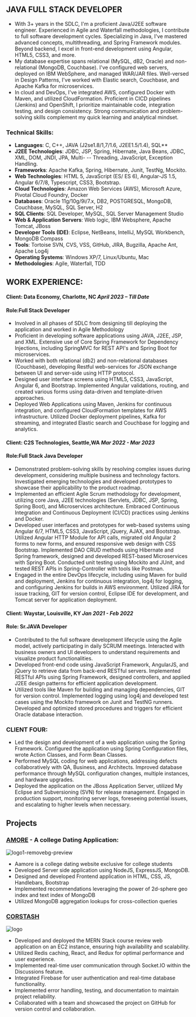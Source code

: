 ## JAVA FULL STACK DEVELOPER
- With 3+ years in the SDLC, I'm a proficient Java/J2EE software engineer. Experienced in Agile and Waterfall methodologies, I contribute to full software development cycles. Specializing in Java, I've mastered advanced concepts, multithreading, and Spring Framework modules. Beyond backend, I excel in front-end development using Angular, HTML5, CSS3, and more.
- My database expertise spans relational (MySQL, dB2, Oracle) and non-relational (MongoDB, Couchbase). I've configured web servers, deployed on IBM WebSphere, and managed WAR/JAR files. Well-versed in Design Patterns, I've worked with Elastic search, Couchbase, and Apache Kafka for microservices.
- In cloud and DevOps, I've integrated AWS, configured Docker with Maven, and utilized CloudFormation. Proficient in CICD pipelines (Jenkins) and OpenShift, I prioritize maintainable code, integration testing, and design consistency. Strong communication and problem-solving skills complement my quick learning and analytical mindset.

### Technical Skills:
- **Languages**: C, C++, JAVA (J2se1.8/1,7/1.6, J2EE1.5/1.4), SQL**
- **J2EE Technologies**: JDBC, JSP, Spring, Hibernate, Java Beans, JDBC, XML, DOM, JNDI, JPA, Multi- -- Threading, JavaScript, Exception Handling.
- **Frameworks**: Apache Kafka, Spring, Hibernate, Junit, TestNg, Mockito.
- **Web Technologies**: HTML 5, JavaScript (ES/ ES 6), Angular-JS 1.5, Angular 6/7/8, Typescript, CSS3, Bootstrap.
- **Cloud Technologies**: Amazon Web Services (AWS), Microsoft Azure, Pivotal Cloud Foundry, Docker
- **Databases**: Oracle 11g/10g/9i/7.x, DB2, POSTGRESQL, MongoDB, Couchbase, MySQL, SQL Server, H2
- **SQL Clients**: SQL Developer, MySQL, SQL Server Management Studio
- **Web & Application Servers**: Web logic, IBM Websphere, Apache Tomcat, JBoss
- **Developer Tools (IDE)**: Eclipse, NetBeans, IntelliJ, MySQL Workbench, MongoDB Compass
- **Tools**: Tortoise SVN, CVS, VSS, GitHub, JIRA, Bugzilla, Apache Ant, Apache Log4j
- **Operating Systems**: Windows XP/7, Linux/Ubuntu, Mac
- **Methodologies**: Agile, Waterfall, TDD
  
## WORK EXPERIENCE:

#### Client: Data Economy, Charlotte, NC                                                  		                       *April 2023 – Till Date*
#### Role:Full Stack Developer
- Involved in all phases of SDLC from designing till deploying the application and worked in Agile Methodology
- Proficient in developing software applications using JAVA, J2EE, JSP, and XML. Extensive use of Core Spring Framework for Dependency Injections, including SpringMVC for REST API's and Spring Boot for microservices.
- Worked with both relational (db2) and non-relational databases (Couchbase), developing Restful web-services for JSON exchange between UI and server-side using HTTP protocol.
- Designed user interface screens using HTML5, CSS3, JavaScript, Angular 6, and Bootstrap. Implemented Angular validations, routing, and created various forms using data-driven and template-driven approaches.
- Deployed Web Applications using Maven, Jenkins for continuous integration, and configured CloudFormation templates for AWS infrastructure. Utilized Docker deployment pipelines, Kafka for streaming, and integrated Elastic search and Couchbase for logging and analytics.

#### Client: C2S Technologies, Seattle,WA                                                                               *Mar 2022 - Mar 2023*
#### Role:Full Stack Java Developer

- Demonstrated problem-solving skills by resolving complex issues during development, considering multiple business and technology factors. Investigated emerging technologies and developed prototypes to showcase their applicability to the product roadmap.
- Implemented an efficient Agile Scrum methodology for development, utilizing core Java, J2EE technologies (Servlets, JDBC, JSP, Spring, Spring Boot), and Microservices architecture. Embraced Continuous Integration and Continuous Deployment (CI/CD) practices using Jenkins and Docker.
- Developed user interfaces and prototypes for web-based systems using Angular 6/7, HTML5, CSS3, JavaScript, jQuery, AJAX, and Bootstrap. Utilized Angular HTTP Module for API calls, migrated old Angular 2 forms to new forms, and ensured responsive web design with CSS Bootstrap.
Implemented DAO CRUD methods using Hibernate and Spring framework, designed and developed REST-based Microservices with Spring Boot. Conducted unit testing using Mockito and JUnit, and tested REST APIs in Spring-Controller with tools like Postman.
- Engaged in the entire DevOps lifecycle, including using Maven for build and deployment, Jenkins for continuous integration, log4j for logging, and configuring Jenkins for builds in AWS environment. Utilized JIRA for issue tracking, GIT for version control, Eclipse IDE for development, and Tomcat server for application deployment.
  
#### Client: Waystar, Louisville, KY                                         		                                        *Jan 2021 - Feb 2022*
#### Role: Sr.JAVA Developer
- Contributed to the full software development lifecycle using the Agile model, actively participating in daily SCRUM meetings. Interacted with business owners and UI developers to understand requirements and visualize product functionalities.
- Developed front-end code using JavaScript Framework, AngularJS, and jQuery to retrieve data from back-end RESTful servers. Implemented RESTful APIs using Spring Framework, designed controllers, and applied J2EE design patterns for efficient application development.
- Utilized tools like Maven for building and managing dependencies, GIT for version control. Implemented logging using log4j and developed test cases using the Mockito framework on Junit and TestNG runners. Developed and optimized stored procedures and triggers for efficient Oracle database interaction.
  
### CLIENT FOUR:
- Led the design and development of a web application using the Spring Framework. Configured the application using Spring Configuration files, wrote Action Classes, and Form Bean Classes.
- Performed MySQL coding for web applications, addressing defects collaboratively with QA, Business, and Architects. Improved database performance through MySQL configuration changes, multiple instances, and hardware upgrades.
- Deployed the application on the JBoss Application Server, utilized My Eclipse and Subversioning (SVN) for release management. Engaged in production support, monitoring server logs, foreseeing potential issues, and escalating to higher levels when necessary.

## Projects 
### [AMORE](https://github.com/NARESHHH/CS546_group39_final_project) - A college Dating Application:
![logo1-removebg-preview](https://github.com/SrilekhaDoosa/github-portfolio/assets/104177635/57fc7220-8cdb-4871-b133-350dddef3c0d)

- Aamore is a college dating website exclusive for college students
- Developed Server side application using NodeJS, ExpressJS, MongoDB.
- Designed and developed Frontend application in HTML, CSS, JS, Handlebars, Bootstrap
- Implemented recommendations leveraging the power of 2d-sphere geo index and text index of MongoDB
- Utilized MongoDB aggregation lookups for cross-collection queries

### [CORSTASH](https://github.com/GodsScion/CS554-Project)
![logo](https://github.com/SrilekhaDoosa/github-portfolio/assets/104177635/bcecf6e9-68fc-4a31-8b1f-1e992bfbf545)

- Developed and deployed the MERN Stack course review web application on an EC2 instance, ensuring high availability and scalability.
- Utilized Redis caching, React, and Redux for optimal performance and user experience.
- Implemented real-time user communication through Socket.IO within the Discussions feature.
- Integrated Firebase for user authentication and real-time database functionality.
- Implemented error handling, testing, and documentation to maintain project reliability.
- Collaborated with a team and showcased the project on GitHub for version control and collaboration.














